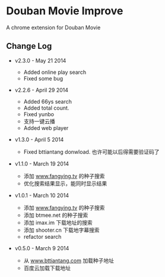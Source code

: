 # Douban Movie Improve

A chrome extension for Douban Movie

## Change Log

- v2.3.0 - May 21 2014
    - Added online play search
    - Fixed some bug

- v2.2.6 - April 29 2014
    - Added 66ys search
    - Added total count.
    - Fixed yunbo
    - 支持一键云播
    - Added web player

- v1.3.0 - April 5 2014
    - Fixed bttiantang donwload. 也许可能以后得需要验证码了

- v1.1.0 - March 19 2014
    - 添加 www.fangying.tv 的种子搜索
    - 优化搜索结果显示，能同时显示结果

- v1.0.1 - March 10 2014
    - 添加 www.fangying.tv 的种子搜索
    - 添加 btmee.net 的种子搜索
    - 添加 imax.im 下载地址的搜索
    - 添加 shooter.cn 下载地字幕搜索
    - refactor search

- v0.5.0 - March 9 2014
    - 从 www.bttiantang.com 加载种子地址
    - 百度云加载下载地址

